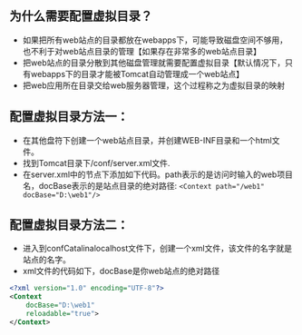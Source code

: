 为什么需要配置虚拟目录？
------------------------
* 如果把所有web站点的目录都放在webapps下，可能导致磁盘空间不够用，也不利于对web站点目录的管理【如果存在非常多的web站点目录】
* 把web站点的目录分散到其他磁盘管理就需要配置虚拟目录【默认情况下，只有webapps下的目录才能被Tomcat自动管理成一个web站点】
* 把web应用所在目录交给web服务器管理，这个过程称之为虚拟目录的映射

配置虚拟目录方法一：
------------------
* 在其他盘符下创建一个web站点目录，并创建WEB-INF目录和一个html文件。
* 找到Tomcat目录下/conf/server.xml文件.
* 在server.xml中的<Host>节点下添加如下代码。path表示的是访问时输入的web项目名，docBase表示的是站点目录的绝对路径: 
`<Context path="/web1" docBase="D:\web1"/>`

配置虚拟目录方法二：
--------------------
* 进入到confCatalinalocalhost文件下，创建一个xml文件，该文件的名字就是站点的名字。
* xml文件的代码如下，docBase是你web站点的绝对路径
```xml
<?xml version="1.0" encoding="UTF-8"?> 
<Context 
    docBase="D:\web1" 
    reloadable="true"> 
</Context> 
```
